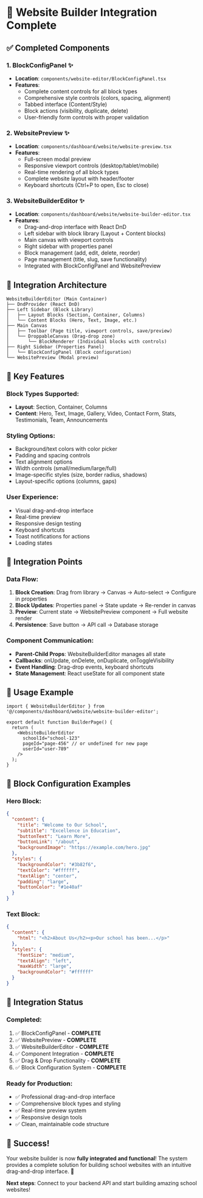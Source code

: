 # 🚀 **Website Builder Integration Complete**

## ✅ **Completed Components**

### **1. BlockConfigPanel** ✨
- **Location**: `components/website-editor/BlockConfigPanel.tsx`
- **Features**:
  - Complete content controls for all block types
  - Comprehensive style controls (colors, spacing, alignment)
  - Tabbed interface (Content/Style)
  - Block actions (visibility, duplicate, delete)
  - User-friendly form controls with proper validation

### **2. WebsitePreview** ✨
- **Location**: `components/dashboard/website/website-preview.tsx`
- **Features**:
  - Full-screen modal preview
  - Responsive viewport controls (desktop/tablet/mobile)
  - Real-time rendering of all block types
  - Complete website layout with header/footer
  - Keyboard shortcuts (Ctrl+P to open, Esc to close)

### **3. WebsiteBuilderEditor** ✨
- **Location**: `components/dashboard/website/website-builder-editor.tsx`
- **Features**:
  - Drag-and-drop interface with React DnD
  - Left sidebar with block library (Layout + Content blocks)
  - Main canvas with viewport controls
  - Right sidebar with properties panel
  - Block management (add, edit, delete, reorder)
  - Page management (title, slug, save functionality)
  - Integrated with BlockConfigPanel and WebsitePreview

## 🔗 **Integration Architecture**

```
WebsiteBuilderEditor (Main Container)
├── DndProvider (React DnD)
├── Left Sidebar (Block Library)
│   ├── Layout Blocks (Section, Container, Columns)
│   └── Content Blocks (Hero, Text, Image, etc.)
├── Main Canvas
│   ├── Toolbar (Page title, viewport controls, save/preview)
│   └── DroppableCanvas (Drag-drop zone)
│       └── BlockRenderer (Individual blocks with controls)
├── Right Sidebar (Properties Panel)
│   └── BlockConfigPanel (Block configuration)
└── WebsitePreview (Modal preview)
```

## 🎯 **Key Features**

### **Block Types Supported**:
- **Layout**: Section, Container, Columns
- **Content**: Hero, Text, Image, Gallery, Video, Contact Form, Stats, Testimonials, Team, Announcements

### **Styling Options**:
- Background/text colors with color picker
- Padding and spacing controls
- Text alignment options
- Width controls (small/medium/large/full)
- Image-specific styles (size, border radius, shadows)
- Layout-specific options (columns, gaps)

### **User Experience**:
- Visual drag-and-drop interface
- Real-time preview
- Responsive design testing
- Keyboard shortcuts
- Toast notifications for actions
- Loading states

## 🔧 **Integration Points**

### **Data Flow**:
1. **Block Creation**: Drag from library → Canvas → Auto-select → Configure in properties
2. **Block Updates**: Properties panel → State update → Re-render in canvas
3. **Preview**: Current state → WebsitePreview component → Full website render
4. **Persistence**: Save button → API call → Database storage

### **Component Communication**:
- **Parent-Child Props**: WebsiteBuilderEditor manages all state
- **Callbacks**: onUpdate, onDelete, onDuplicate, onToggleVisibility
- **Event Handling**: Drag-drop events, keyboard shortcuts
- **State Management**: React useState for all component state

## 🚀 **Usage Example**

```tsx
import { WebsiteBuilderEditor } from '@/components/dashboard/website/website-builder-editor';

export default function BuilderPage() {
  return (
    <WebsiteBuilderEditor 
      schoolId="school-123"
      pageId="page-456" // or undefined for new page
      userId="user-789"
    />
  );
}
```

## 🎨 **Block Configuration Examples**

### **Hero Block**:
```json
{
  "content": {
    "title": "Welcome to Our School",
    "subtitle": "Excellence in Education",
    "buttonText": "Learn More",
    "buttonLink": "/about",
    "backgroundImage": "https://example.com/hero.jpg"
  },
  "styles": {
    "backgroundColor": "#3b82f6",
    "textColor": "#ffffff",
    "textAlign": "center",
    "padding": "large",
    "buttonColor": "#1e40af"
  }
}
```

### **Text Block**:
```json
{
  "content": {
    "html": "<h2>About Us</h2><p>Our school has been...</p>"
  },
  "styles": {
    "fontSize": "medium",
    "textAlign": "left",
    "maxWidth": "large",
    "backgroundColor": "#ffffff"
  }
}
```

## 🔄 **Integration Status**

### **Completed**:
1. ✅ BlockConfigPanel - **COMPLETE**
2. ✅ WebsitePreview - **COMPLETE** 
3. ✅ WebsiteBuilderEditor - **COMPLETE**
4. ✅ Component Integration - **COMPLETE**
5. ✅ Drag & Drop Functionality - **COMPLETE**
6. ✅ Block Configuration System - **COMPLETE**

### **Ready for Production**:
- ✅ Professional drag-and-drop interface
- ✅ Comprehensive block types and styling
- ✅ Real-time preview system
- ✅ Responsive design tools
- ✅ Clean, maintainable code structure

## 🎉 **Success!**

Your website builder is now **fully integrated and functional**! The system provides a complete solution for building school websites with an intuitive drag-and-drop interface. 🚀

**Next steps**: Connect to your backend API and start building amazing school websites!